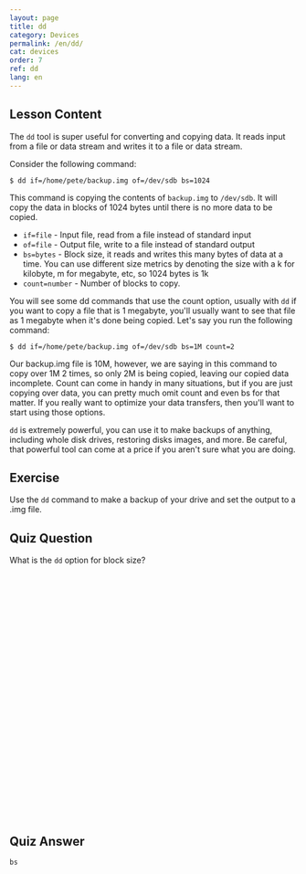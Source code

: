 ```yaml
---
layout: page
title: dd
category: Devices
permalink: /en/dd/
cat: devices
order: 7
ref: dd
lang: en
---
```


## Lesson Content

The `dd` tool is super useful for converting and copying data. It reads input from a file or data stream and writes it to a file or data stream. 

Consider the following command: 

`$ dd if=/home/pete/backup.img of=/dev/sdb bs=1024`

This command is copying the contents of `backup.img` to `/dev/sdb`. It will copy the data in blocks of 1024 bytes until there is no more data to be copied. 

* `if=file` - Input file, read from a file instead of standard input
* `of=file` - Output file, write to a file instead of standard output
* `bs=bytes` - Block size, it reads and writes this many bytes of data at a time. You can use different size metrics by denoting the size with a k for kilobyte, m for megabyte, etc, so 1024 bytes is 1k
* `count=number` - Number of blocks to copy.

You will see some dd commands that use the count option, usually with `dd` if you want to copy a file that is 1 megabyte, you'll usually want to see that file as 1 megabyte when it's done being copied. Let's say you run the following command: 

`$ dd if=/home/pete/backup.img of=/dev/sdb bs=1M count=2`

Our backup.img file is 10M, however, we are saying in this command to copy over 1M 2 times, so only 2M is being copied, leaving our copied data incomplete. Count can come in handy in many situations, but if you are just copying over data, you can pretty much omit count and even bs for that matter. If you really want to optimize your data transfers, then you'll want to start using those options.

`dd` is extremely powerful, you can use it to make backups of anything, including whole disk drives, restoring disks images, and more. Be careful, that powerful tool can come at a price if you aren't sure what you are doing.

## Exercise

Use the `dd` command to make a backup of your drive and set the output to a .img file.

## Quiz Question

What is the `dd` option for block size?  
<br /><br /><br /><br /><br /><br /><br /><br /><br /><br /><br /><br /><br /><br /><br /><br /><br /><br /><br /><br /><br /><br /><br /><br /><br /><br />
## Quiz Answer

`bs`